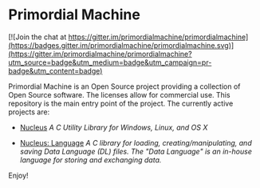 # Primordial Machine

[![Join the chat at https://gitter.im/primordialmachine/primordialmachine](https://badges.gitter.im/primordialmachine/primordialmachine.svg)](https://gitter.im/primordialmachine/primordialmachine?utm_source=badge&utm_medium=badge&utm_campaign=pr-badge&utm_content=badge)

Primordial Machine is an Open Source project providing a collection of Open Source software.
The licenses allow for commercial use.
This repository is the main entry point of the project.
The currently active projects are:

- [Nucleus](https://github.com/primordialmachine/nucleus)
_A C Utility Library for Windows, Linux, and OS X_

- [Nucleus: Language](https://github.com/primordialmachine/nucleus-language)
_A C library for loading, creating/manipulating, and saving Data Language (DL) files.
The "Data Language" is an in-house language for storing and exchanging data._

Enjoy!

